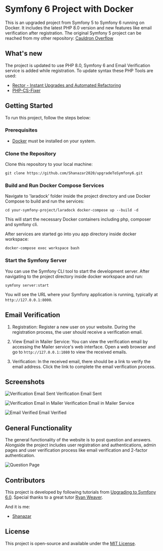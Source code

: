 # Symfony 6 Project with Docker

This is an upgraded project from Symfony 5 to Symfony 6 running on Docker. It includes the latest PHP 8.0 version and
new features like email verification after registration.
The original Symfony 5 project can be reached from my other
repository: [Cauldron Overflow](https://github.com/Shanazar2020/cauldron_overflow)

## What's new

The project is updated to use PHP 8.0, Symfony 6 and Email Verification service is added while registration.
To update syntax these PHP Tools are used:

- [Rector - Instant Upgrades and Automated Refactoring](https://github.com/rectorphp/rector#rector---instant-upgrades-and-automated-refactoring)
- [PHP-CS-Fixer](https://github.com/PHP-CS-Fixer/PHP-CS-Fixer)

## Getting Started

To run this project, follow the steps below:

### Prerequisites

- [Docker](https://www.docker.com/get-started) must be installed on your system.

### Clone the Repository

Clone this repository to your local machine:

`git clone https://github.com/Shanazar2020/upgradeToSymfony6.git`

### Build and Run Docker Compose Services

Navigate to 'laradock' folder inside the project directory and use Docker Compose to build and run the services:

`cd your-symfony-project/laradock
docker-compose up --build -d`

This will start the necessary Docker containers including php, composer and symfony cli.

After services are started go into you app directory inside docker workspace:

`docker-compose exec workspace bash`

### Start the Symfony Server

You can use the Symfony CLI tool to start the development server. After navigating to the project directory inside
docker workspace and run:

`symfony server:start`

You will see the URL where your Symfony application is running, typically at `http://127.0.0.1:8000`.


Email Verification
------------------

1. Registration: Register a new user on your website. During the registration process, the user should receive a
   verification email.

2. View Email in Mailer Service: You can view the verification email by accessing the Mailer service's web interface.
   Open a web browser and go to `http://127.0.0.1:1080` to view the received emails.

3. Verification: In the received email, there should be a link to verify the email address. Click the link to complete
   the email verification process.

Screenshots
-----------

![Verification Email Sent](https://github.com/Shanazar2020/upgradeToSymfony6/assets/69158788/1563fb23-51d1-4601-9328-cc3569c34935)
Verification Email Sent

![Verification Email in Mailer](https://github.com/Shanazar2020/upgradeToSymfony6/assets/69158788/baa06cd9-fbf6-4710-b092-0e0ad018d5e5)
Verification Email in Mailer Service

![Email Verified](https://github.com/Shanazar2020/upgradeToSymfony6/assets/69158788/e0735e62-f30a-464d-b5f9-962e09fb4b40)
Email Verified


General Functionality
---------------------

The general functionality of the website is to post question and answers. Alongside the project includes user
registration and authentications, admin pages and user verification process like email verification and 2-factor
authentication.

![Question Page](https://github.com/Shanazar2020/upgradeToSymfony6/assets/69158788/255cc387-4fca-4a09-b74b-25de601f2283)


Contributors
------------
This project is developed by following tutorials
from [Upgrading to Symfony 6.0](https://symfonycasts.com/screencast/symfony6-upgrade/upgrade-symfony6).
Special thanks to a great tutor [Ryan Weaver](https://github.com/weaverryan).

And it is me:

- [Shanazar](https://github.com/Shanazar2020)

License
-------

This project is open-source and available under the [MIT License](https://www.mit.edu/~amini/LICENSE.md).
